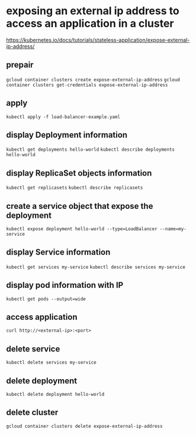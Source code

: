 # exposing an external ip address to access an application in a cluster
https://kubernetes.io/docs/tutorials/stateless-application/expose-external-ip-address/

## prepair
`gcloud container clusters create expose-external-ip-address`
`gcloud container clusters get-credentials expose-external-ip-address`

## apply
`kubectl apply -f load-balancer-example.yaml`

## display Deployment information
`kubectl get deployments hello-world`
`kubectl describe deployments hello-world`

## display ReplicaSet objects information
`kubectl get replicasets`
`kubectl describe replicasets`

## create a service object that expose the deployment
`kubectl expose deployment hello-world --type=LoadBalancer --name=my-service`

## display Service information
`kubectl get services my-service`
`kubectl describe services my-service`

## display pod information with IP
`kubectl get pods --output=wide`

## access application
`curl http://<external-ip>:<port>`

## delete service
`kubectl delete services my-service`

## delete deployment
`kubectl delete deployment hello-world`

## delete cluster
`gcloud container clusters delete expose-external-ip-address`